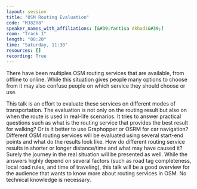 ```yaml
---
layout: session
title: "OSM Routing Evaluation"
code: "MJ8ZY8"
speaker_names_with_affiliations: [&#39;Yantisa Akhadi&#39;]
room: "Track 1"
length: "00:20"
time: "Saturday, 11:30"
resources: []
recording: True
---
```

There have been multiples OSM routing services that are available, from offline to online. While this situation gives people many options to choose from it may also confuse people on which service they should choose or use. 

This talk is an effort to evaluate these services on different modes of transportation. The evaluation is not only on the routing result but also on when the route is used in real-life scenarios. It tries to answer practical questions such as what is the routing service that provides the best result for walking? Or is it better to use Graphopper or OSRM for car navigation? Different OSM routing services will be evaluated using several start-end points and what do the results look like. How do different routing service results in shorter or longer distance/time and what may have caused it? Surely the journey in the real situation will be presented as well.  While the answers highly depend on several factors (such as road tag completeness, local road rules, and time of traveling), this talk will be a good overview for the audience that wants to know more about routing services in OSM. No technical knowledge is necessary.
